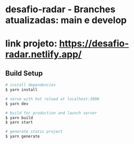 # desafio-radar - Branches atualizadas: main e develop
# link projeto: https://desafio-radar.netlify.app/
## Build Setup

```bash
# install dependencies
$ yarn install

# serve with hot reload at localhost:3000
$ yarn dev

# build for production and launch server
$ yarn build
$ yarn start

# generate static project
$ yarn generate
```